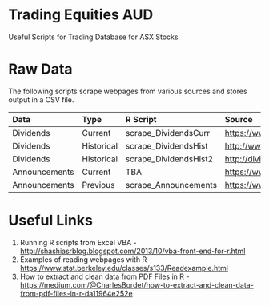 # Trading Equities AUD
Useful Scripts for Trading Database for ASX Stocks
 

# Raw Data
The following scripts scrape webpages from various sources and stores output in a CSV file.

|Data         |Type | R Script  | Source |
|:---|:---|:---|:---|
|Dividends |Current| scrape_DividendsCurr | https://www.morningstar.com.au/Stocks/UpcomingDividends |
|Dividends |Historical| scrape_DividendsHist | http://www.sharedividends.com.au/NAB |
|Dividends |Historical| scrape_DividendsHist2 | http://dividends.com.au/dividend-history/?enter_code=NAB |
|Announcements|Current| TBA | https://www.asx.com.au/asx/statistics/todayAnns.do |
|Announcements |Previous |scrape_Announcements | https://www.asx.com.au/asx/statistics/prevBusDayAnns.do |

 
# Useful Links
1. Running R scripts from Excel VBA - http://shashiasrblog.blogspot.com/2013/10/vba-front-end-for-r.html
2. Examples of reading webpages with R - https://www.stat.berkeley.edu/classes/s133/Readexample.html 
3. How to extract and clean data from PDF Files in R - https://medium.com/@CharlesBordet/how-to-extract-and-clean-data-from-pdf-files-in-r-da11964e252e
